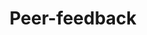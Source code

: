 ---
title: "Peer-feedback"
github_url: "https://nbviewer.jupyter.org/github/NumEconCopenhagen/lectures-2019/blob/master/projects/PeerFeedbackGuide.pdf"
weight: 25
---